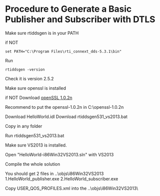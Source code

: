 # Procedure to Generate a Basic Publisher and Subscriber with DTLS

Make sure rtiddsgen is in your PATH

if NOT

```
set PATH="C:\Program Files\rti_connext_dds-5.3.1\bin"
```
  

Run
```
rtiddsgen -version
```
Check it is version 2.5.2


Make sure openssl is installed

if NOT Download [openSSL 1.0.2n](https://github.com/chuachongmo/RTIDDS/tree/main/openssl-1.0.2n)

Recommend to put the openssl-1.0.2n in C:\openssl-1.0.2n



Download HelloWorld.idl
Download rtiddsgen531_vs2013.bat


Copy in any folder

Run rtiddsgen531_vs2013.bat

Make sure VS2013 is installed.

Open "HelloWorld-i86Win32VS2013.sln" with VS2013

Compile the whole solution

You should get 2 files in ..\objs\i86Win32VS2013\
1.HelloWorld_publisher.exe
2.HelloWorld_subscriber.exe

Copy USER_QOS_PROFILES.xml into the ..\objs\i86Win32VS2013\











